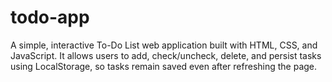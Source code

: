 # todo-app
A simple, interactive To-Do List web application built with HTML, CSS, and JavaScript. It allows users to add, check/uncheck, delete, and persist tasks using LocalStorage, so tasks remain saved even after refreshing the page.
